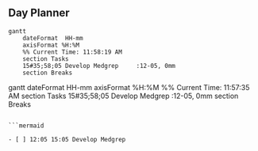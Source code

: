 ## Day Planner
```mermaid
gantt
    dateFormat  HH-mm
    axisFormat %H:%M
    %% Current Time: 11:58:19 AM
    section Tasks
    15#35;58;05 Develop Medgrep     :12-05, 0mm
    section Breaks

```

gantt
    dateFormat  HH-mm
    axisFormat %H:%M
    %% Current Time: 11:57:35 AM
    section Tasks
    15#35;58;05 Develop Medgrep     :12-05, 0mm
    section Breaks

```

```mermaid

- [ ] 12:05 15:05 Develop Medgrep